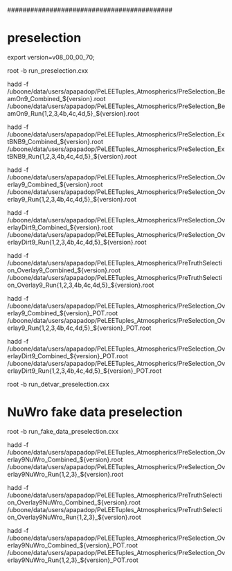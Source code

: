 
###########################################

# preselection

export version=v08_00_00_70;

root -b run_preselection.cxx

hadd -f /uboone/data/users/apapadop/PeLEETuples_Atmospherics/PreSelection_BeamOn9_Combined_${version}.root /uboone/data/users/apapadop/PeLEETuples_Atmospherics/PreSelection_BeamOn9_Run{1,2,3,4b,4c,4d,5}_${version}.root

hadd -f /uboone/data/users/apapadop/PeLEETuples_Atmospherics/PreSelection_ExtBNB9_Combined_${version}.root /uboone/data/users/apapadop/PeLEETuples_Atmospherics/PreSelection_ExtBNB9_Run{1,2,3,4b,4c,4d,5}_${version}.root

hadd -f /uboone/data/users/apapadop/PeLEETuples_Atmospherics/PreSelection_Overlay9_Combined_${version}.root /uboone/data/users/apapadop/PeLEETuples_Atmospherics/PreSelection_Overlay9_Run{1,2,3,4b,4c,4d,5}_${version}.root

hadd -f /uboone/data/users/apapadop/PeLEETuples_Atmospherics/PreSelection_OverlayDirt9_Combined_${version}.root /uboone/data/users/apapadop/PeLEETuples_Atmospherics/PreSelection_OverlayDirt9_Run{1,2,3,4b,4c,4d,5}_${version}.root

hadd -f /uboone/data/users/apapadop/PeLEETuples_Atmospherics/PreTruthSelection_Overlay9_Combined_${version}.root /uboone/data/users/apapadop/PeLEETuples_Atmospherics/PreTruthSelection_Overlay9_Run{1,2,3,4b,4c,4d,5}_${version}.root

hadd -f /uboone/data/users/apapadop/PeLEETuples_Atmospherics/PreSelection_Overlay9_Combined_${version}_POT.root /uboone/data/users/apapadop/PeLEETuples_Atmospherics/PreSelection_Overlay9_Run{1,2,3,4b,4c,4d,5}_${version}_POT.root

hadd -f /uboone/data/users/apapadop/PeLEETuples_Atmospherics/PreSelection_OverlayDirt9_Combined_${version}_POT.root /uboone/data/users/apapadop/PeLEETuples_Atmospherics/PreSelection_OverlayDirt9_Run{1,2,3,4b,4c,4d,5}_${version}_POT.root

root -b run_detvar_preselection.cxx

# NuWro fake data preselection

root -b run_fake_data_preselection.cxx

hadd -f /uboone/data/users/apapadop/PeLEETuples_Atmospherics/PreSelection_Overlay9NuWro_Combined_${version}.root /uboone/data/users/apapadop/PeLEETuples_Atmospherics/PreSelection_Overlay9NuWro_Run{1,2,3}_${version}.root

hadd -f /uboone/data/users/apapadop/PeLEETuples_Atmospherics/PreTruthSelection_Overlay9NuWro_Combined_${version}.root /uboone/data/users/apapadop/PeLEETuples_Atmospherics/PreTruthSelection_Overlay9NuWro_Run{1,2,3}_${version}.root

hadd -f /uboone/data/users/apapadop/PeLEETuples_Atmospherics/PreSelection_Overlay9NuWro_Combined_${version}_POT.root /uboone/data/users/apapadop/PeLEETuples_Atmospherics/PreSelection_Overlay9NuWro_Run{1,2,3}_${version}_POT.root

